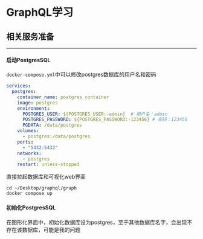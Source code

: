 # GraphQL学习

## 相关服务准备

---
#### 启动PostgresSQL

`docker-compose.yml`中可以修改postgres数据库的用户名和密码

```yaml
services:
  postgres:
    container_name: postgres_container
    image: postgres
    environment:
      POSTGRES_USER: ${POSTGRES_USER:-admin}  # 用户名：admin
      POSTGRES_PASSWORD: ${POSTGRES_PASSWORD:-123456} # 密码：123456
      PGDATA: /data/postgres
    volumes:
      - postgres:/data/postgres
    ports:
      - "5432:5432"
    networks:
      - postgres
    restart: unless-stopped
```
直接拉起数据库和可视化web界面
~~~shell
cd ~/Desktop/graphql/graph
docker compose up
~~~

#### 初始化PostgresSQL

在图形化界面中，初始化数据库设为postgres，至于其他数据库名字，会出现不存在该数据库，可能是我的问题

